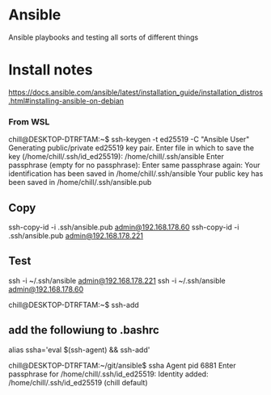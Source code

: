 # Ansible
Ansible playbooks and testing all sorts of different things

# Install notes

https://docs.ansible.com/ansible/latest/installation_guide/installation_distros.html#installing-ansible-on-debian

### From WSL
chill@DESKTOP-DTRFTAM:~$ ssh-keygen -t ed25519 -C "Ansible User"
Generating public/private ed25519 key pair.
Enter file in which to save the key (/home/chill/.ssh/id_ed25519): /home/chill/.ssh/ansible
Enter passphrase (empty for no passphrase):
Enter same passphrase again:
Your identification has been saved in /home/chill/.ssh/ansible
Your public key has been saved in /home/chill/.ssh/ansible.pub

## Copy 
ssh-copy-id -i .ssh/ansible.pub admin@192.168.178.60
ssh-copy-id -i .ssh/ansible.pub admin@192.168.178.221

## Test
ssh -i ~/.ssh/ansible admin@192.168.178.221
ssh -i ~/.ssh/ansible admin@192.168.178.60

chill@DESKTOP-DTRFTAM:~$ ssh-add
## add the followiung to .bashrc
alias ssha='eval $(ssh-agent) && ssh-add'

chill@DESKTOP-DTRFTAM:~/git/ansible$ ssha
Agent pid 6881
Enter passphrase for /home/chill/.ssh/id_ed25519:
Identity added: /home/chill/.ssh/id_ed25519 (chill default)
